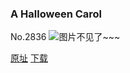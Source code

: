 ### A Halloween Carol
No.2836
![图片不见了~~~](https://imgs.xkcd.com/comics/a_halloween_carol.png)

[原址](https://xkcd.com//2836) [下载](https://imgs.xkcd.com/comics/a_halloween_carol.png)

